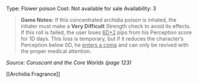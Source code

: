 Type: Flower poison
Cost: Not available for sale
Availability: 3

> **Game Notes:** 
> If this concentrated archidia poison is inhaled, the inhaler must make a **Very Difficult** Strength check to avoid its effects. If this roll is failed, the user loses <u>6D+2</u> pips from his Perception score for 1D days. This loss is temporary, but if it reduces the character’s Perception below 0D, he <u>enters a coma</u> and can only be revived with the proper medical attention.

*Source: Coruscant and the Core Worlds (page 123)*

[[Archidia Fragrance]]